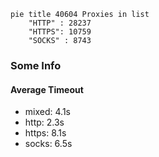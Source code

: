 
```mermaid
pie title 40604 Proxies in list
    "HTTP" : 28237
    "HTTPS": 10759
    "SOCKS" : 8743
```

### Some Info
#### Average Timeout

- mixed: 4.1s
- http: 2.3s
- https: 8.1s
- socks: 6.5s